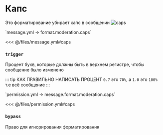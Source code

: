 # Капс

Это форматирование убирает капс в сообщении
![caps](/caps.png)

[//]: # (message.yml)
<!--@include: @/parts/words.md#setting-->
<!--@include: @/parts/words.md#path--> `message.yml → format.moderation.caps`

<!--@include: @/parts/words.md#default-->
<<< @/files/message.yml#caps

<!--@include: @/parts/enable.md-->

### `trigger`

Процент букв, которые должны быть в верхнем регистре, чтобы сообщение было изменено

::: tip КАК ПРАВИЛЬНО НАПИСАТЬ ПРОЦЕНТ
`0.7` это `70%`, а `1.0` это `100%` т.е всё сообщение
:::

[//]: # (permission.yml)
<!--@include: @/parts/words.md#permission-->
<!--@include: @/parts/words.md#path--> `permission.yml → message.format.moderation.caps`

<!--@include: @/parts/words.md#default-->
<<< @/files/permission.yml#caps

<!--@include: @/parts/permission/permissionTier3.md-->

### `bypass`

Право для игнорирования форматирования